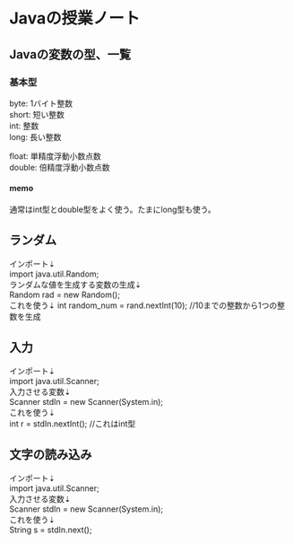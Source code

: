 # Javaの授業ノート
## Javaの変数の型、一覧
### 基本型
byte: 1バイト整数  
short: 短い整数  
int: 整数  
long: 長い整数  

float: 単精度浮動小数点数  
double: 倍精度浮動小数点数  

#### memo
通常はint型とdouble型をよく使う。たまにlong型も使う。  


## ランダム
インポート⇣  
import java.util.Random;  
ランダムな値を生成する変数の生成⇣  
Random rad = new Random();  
これを使う⇣
int random_num = rand.nextInt(10); //10までの整数から1つの整数を生成  

## 入力
インポート⇣  
import java.util.Scanner;  
入力させる変数⇣  
Scanner stdIn = new Scanner(System.in);  
これを使う⇣  
int r = stdIn.nextInt(); //これはint型  

## 文字の読み込み
インポート⇣  
import java.util.Scanner;  
入力させる変数⇣  
Scanner stdIn = new Scanner(System.in);  
これを使う⇣  
String s = stdIn.next();  
